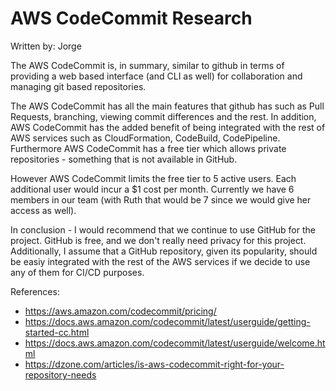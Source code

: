 # AWS CodeCommit Research
Written by: Jorge

The AWS CodeCommit is, in summary, similar to github in terms of providing a web based interface (and CLI as well) for collaboration and managing git based repositories.
 
The AWS CodeCommit has all the main features that github has such as Pull Requests, branching, viewing commit differences and the rest. In addition, AWS CodeCommit has the added benefit of being integrated with the rest of AWS services such as CloudFormation, CodeBuild, CodePipeline. Furthermore AWS CodeCommit has a free tier which allows private repositories - something that is not available in GitHub. 

However AWS CodeCommit limits the free tier to 5 active users. Each additional user would incur a $1 cost per month. Currently we have 6 members in our team (with Ruth that would be 7 since we would give her access as well).

In conclusion - I would recommend that we continue to use GitHub for the project. GitHub is free, and we don't really need privacy for this project. Additionally, I assume that a GitHub repository, given its popularity, should be easiy integrated with the rest of the AWS services if we decide to use any of them for CI/CD purposes.

References:
- https://aws.amazon.com/codecommit/pricing/
- https://docs.aws.amazon.com/codecommit/latest/userguide/getting-started-cc.html
- https://docs.aws.amazon.com/codecommit/latest/userguide/welcome.html
- https://dzone.com/articles/is-aws-codecommit-right-for-your-repository-needs




